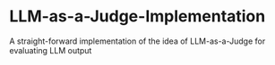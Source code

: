# LLM-as-a-Judge-Implementation
A straight-forward implementation of the idea of LLM-as-a-Judge for evaluating LLM output
